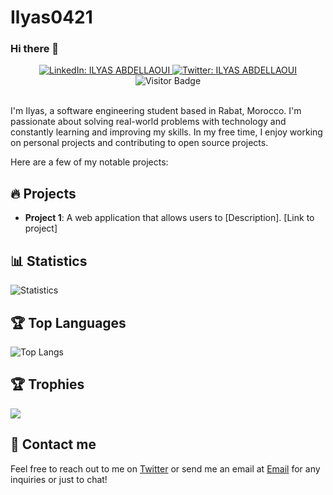 # Ilyas0421

### Hi there 👋

<div align="center">  
  <a href="https://www.linkedin.com/in/ilyas-abdellaoui/">
    <img alt="LinkedIn: ILYAS ABDELLAOUI" src="https://img.shields.io/badge/-ILYAS%20ABDELLAOUI-0e76a8?style=flat&labelColor=0e76a8&logo=linkedin&logoColor=white" target="_blank" />
  </a>
  <a href="https://twitter.com/ilyas_abdell">
    <img alt="Twitter: ILYAS ABDELLAOUI" src="https://img.shields.io/badge/-ILYAS%20ABDELLAOUI-e84393?style=flat&labelColor=e84393&logo=twitter&logoColor=white" target="_blank" />
  </a>
  <br />
  <img src="https://visitor-badge.glitch.me/badge?page_id=ilyas0421.ilyas0421" alt="Visitor Badge" />
</div>

<br />

I'm Ilyas, a software engineering student based in Rabat, Morocco. I'm passionate about solving real-world problems with technology and constantly learning and improving my skills. In my free time, I enjoy working on personal projects and contributing to open source projects.

Here are a few of my notable projects:

## 🔥 Projects

- **Project 1**: A web application that allows users to [Description]. [Link to project]

## 📊 Statistics

![Statistics](https://github-readme-stats.vercel.app/api?username=ilyas0421&count_private=true&show_icons=true&theme=light)

## 🏆 Top Languages

![Top Langs](https://github-readme-stats.vercel.app/api/top-langs/?username=ilyas0421&layout=compact)

## 🏆 Trophies

<img src="https://github-profile-trophy.vercel.app/?username=ilyas0421&theme=nord&column=7" >


## 💬 Contact me

Feel free to reach out to me on [Twitter](https://twitter.com/Ilyas0421) or send me an email at [Email](ilyas.abdellaoui21@gmail.com) for any inquiries or just to chat!

